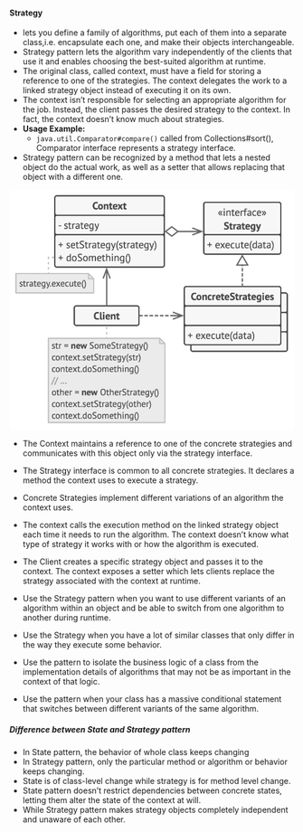 #### Strategy

- lets you define a family of algorithms, put each of them into a separate class,i.e. encapsulate each one, and make their objects interchangeable.
- Strategy pattern lets the algorithm vary independently of the clients that use it and enables choosing the best-suited algorithm at runtime.
- The original class, called context, must have a field for storing a reference to one of the strategies. The context delegates the work to a linked strategy object instead of executing it on its own.
- The context isn’t responsible for selecting an appropriate algorithm for the job. Instead, the client passes the desired strategy to the context. In fact, the context doesn’t know much about strategies. 
- **Usage Example:** 
  - `java.util.Comparator#compare()` called from Collections#sort(), Comparator interface represents a strategy interface.
- Strategy pattern can be recognized by a method that lets a nested object do the actual work, as well as a setter that allows replacing that object with a different one.


![structure-2x-strategy.png](../../../../../diagrams/structure-2x-strategy.png)

- The Context maintains a reference to one of the concrete strategies and communicates with this object only via the strategy interface.
- The Strategy interface is common to all concrete strategies. It declares a method the context uses to execute a strategy.
- Concrete Strategies implement different variations of an algorithm the context uses.
- The context calls the execution method on the linked strategy object each time it needs to run the algorithm. The context doesn’t know what type of strategy it works with or how the algorithm is executed.
- The Client creates a specific strategy object and passes it to the context. The context exposes a setter which lets clients replace the strategy associated with the context at runtime.

- Use the Strategy pattern when you want to use different variants of an algorithm within an object and be able to switch from one algorithm to another during runtime.
- Use the Strategy when you have a lot of similar classes that only differ in the way they execute some behavior.
- Use the pattern to isolate the business logic of a class from the implementation details of algorithms that may not be as important in the context of that logic.
- Use the pattern when your class has a massive conditional statement that switches between different variants of the same algorithm.

##### Difference between State and Strategy pattern

- In State pattern, the behavior of whole class keeps changing
- In Strategy pattern, only the particular method or algorithm or behavior keeps changing.
- State is of class-level change while strategy is for method level change.
- State pattern doesn’t restrict dependencies between concrete states, letting them alter the state of the context at will.
- While Strategy pattern makes strategy objects completely independent and unaware of each other. 